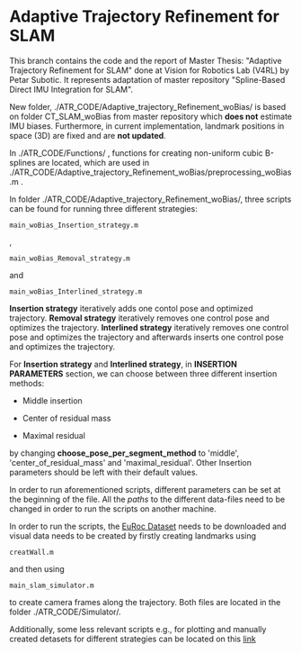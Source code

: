 # Adaptive Trajectory Refinement for SLAM

This branch contains the code and the report of Master Thesis: "Adaptive Trajectory Refinement for SLAM" done at Vision for Robotics Lab (V4RL) by Petar Subotic. It represents 
adaptation of master repository "Spline-Based Direct IMU Integration for SLAM".

New folder, ./ATR_CODE/Adaptive_trajectory_Refinement_woBias/ is based on folder CT_SLAM_woBias from master repository which **does not** estimate IMU biases. Furthermore, in current implementation, 
landmark positions in space (3D) are fixed and are **not updated**.

In ./ATR_CODE/Functions/ , functions for creating non-uniform cubic B-splines are located, which are used in ./ATR_CODE/Adaptive_trajectory_Refinement_woBias/preprocessing_woBias.m . 

In folder ./ATR_CODE/Adaptive_trajectory_Refinement_woBias/, three scripts can be found for running three different strategies:

```
main_woBias_Insertion_strategy.m
```

,

```
main_woBias_Removal_strategy.m
```

and

```
main_woBias_Interlined_strategy.m
```

**Insertion strategy** iteratively adds one contol pose and optimized trajectory. **Removal strategy** iteratively removes one control pose and optimizes the trajectory. **Interlined strategy** iteratively 
removes one control pose and optimizes the trajectory and afterwards inserts one control pose and optimizes the trajectory.

For **Insertion strategy** and **Interlined strategy**, in **__INSERTION PARAMETERS__** section, we can choose between three different insertion methods:

- Middle insertion

- Center of residual mass

- Maximal residual

by changing __choose_pose_per_segment_method__ to 'middle', 'center_of_residual_mass' and 'maximal_residual'. Other Insertion parameters 
should be left with their default values.

In order to run aforementioned scripts, different parameters can be set at the beginning of the file. 
All the *paths* to the different data-files need to be changed in order to run the scripts on another machine. 

In order to run the scripts, the [EuRoc Dataset](https://projects.asl.ethz.ch/datasets/doku.php?id=kmavvisualinertialdatasets) needs to be downloaded and visual data needs to be created by firstly creating landmarks using

```
creatWall.m
```
and then using
```
main_slam_simulator.m
```
to create camera frames along the trajectory. Both files are located in the folder ./ATR_CODE/Simulator/. 


Additionally, some less relevant scripts  e.g., for plotting and manually created detasets for different strategies can be located 
on this [link](https://drive.google.com/file/d/1H8i8pVSwMgpUySW8B-9_3H9HuaMZr6V6/view?usp=sharing) 





